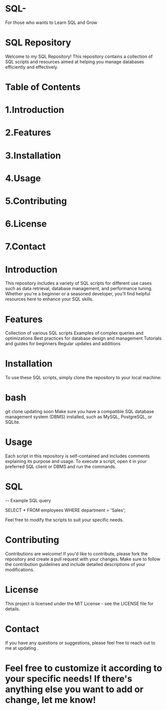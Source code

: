 # SQL-
For those who wants to Learn SQL and Grow

# SQL Repository
Welcome to my SQL Repository! This repository contains a collection of SQL scripts and resources aimed at helping you manage databases efficiently and effectively.

# Table of Contents

# 1.Introduction

# 2.Features

# 3.Installation

# 4.Usage

# 5.Contributing

# 6.License

# 7.Contact



# Introduction

This repository includes a variety of SQL scripts for different use cases such as data retrieval, database management, and performance tuning. Whether you're a beginner or a seasoned developer, you'll find helpful resources here to enhance your SQL skills.

# Features

Collection of various SQL scripts
Examples of complex queries and optimizations
Best practices for database design and management
Tutorials and guides for beginners
Regular updates and additions

# Installation

To use these SQL scripts, simply clone the repository to your local machine:

# bash
git clone updating soon 
Make sure you have a compatible SQL database management system (DBMS) installed, such as MySQL, PostgreSQL, or SQLite.

# Usage
Each script in this repository is self-contained and includes comments explaining its purpose and usage. To execute a script, open it in your preferred SQL client or DBMS and run the commands.

# SQL
-- Example SQL query

SELECT * FROM employees WHERE department = 'Sales';

Feel free to modify the scripts to suit your specific needs.


# Contributing
Contributions are welcome! If you'd like to contribute, please fork the repository and create a pull request with your changes. Make sure to follow the contribution guidelines and include detailed descriptions of your modifications.

# License
This project is licensed under the MIT License - see the LICENSE file for details.

# Contact
If you have any questions or suggestions, please feel free to reach out to me at updating .

# Feel free to customize it according to your specific needs! If there's anything else you want to add or change, let me know!
